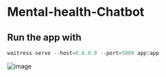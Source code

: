 # Mental-health-Chatbot

## Run the app with

```py
waitress-serve --host=0.0.0.0 --port=5000 app:app

```

![image]([https://user-images.githubusercontent.com/62094358/221975328-2c9500a6-d551-4704-8544-e60e449bcdda.png](https://github.com/Asim-Sidd02/HackForHealth/blob/main/Project%2016.gif)https://github.com/Asim-Sidd02/HackForHealth/blob/main/Project%2016.gif)
